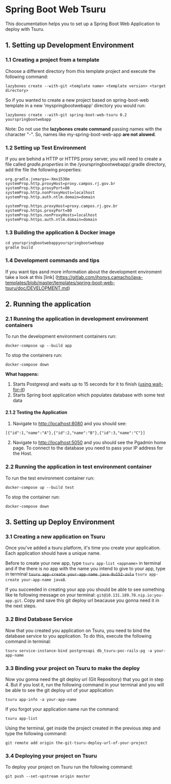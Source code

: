# Spring Boot Web Tsuru

This documentation helps you to set up a Spring Boot Web Application to deploy with Tsuru.

## 1. Setting up Development Environment

### 1.1 Creating a project from a template

Choose a different directory from this template project and execute the following command:

```
lazybones create --with-git <template name> <template version> <target directory>
```

So if you wanted to create a new project based on spring-boot-web template in a new 'myspringbootwebapp' directory you would run:

```
lazybones create --with-git spring-boot-web-tsuru 0.2 yourspringbootwebapp
```

Note: Do not use the **lazybones create command** passing names with the character "-". So, names like my-spring-boot-web-app **are not alowed**.

### 1.2 Setting up Test Environment

If you are behind a HTTP or HTTPS proxy server, you will need to create a file called _gradle.properties_ in the /yourspringbootwebapp/.gradle directory, add the file the following properties:

```
org.gradle.jvmargs=-Xmx1536m
systemProp.http.proxyHost=proxy.campos.rj.gov.br
systemProp.http.proxyPort=80
systemProp.http.nonProxyHosts=localhost
systemProp.http.auth.ntlm.domain=domain

systemProp.https.proxyHost=proxy.campos.rj.gov.br
systemProp.https.proxyPort=80
systemProp.https.nonProxyHosts=localhost
systemProp.https.auth.ntlm.domain=domain

```

### 1.3 Building the application & Docker image

```
cd yourspringbootwebappyourspringbootwebapp
gradle build
```

### 1.4 Development commands and tips

If you want tips asnd more information about the development enviroment take a look at this [link]
(https://gitlab.com/jhonys.camacho/java-templates/blob/master/templates/spring-boot-web-tsuru/doc/DEVELOPMENT.md)

## 2. Running the application

### 2.1 Running the application in development environment containers

To run the development environment containers run:

```
docker-compose up --build app
```

To stop the containers run:

```
docker-compose down
```

**What happens:**

1. Starts Postgresql and waits up to 15 seconds for it to finish ([using wait-for-it](https://github.com/vishnubob/wait-for-it))
2. Starts Spring boot application which populates database with some test data

#### 2.1.2 Testing the Application

1. Navigate to <http://localhost:8080> and you should see: 

```
[{"id":1,"name":"A"},{"id":2,"name":"B"},{"id":3,"name":"C"}]
```
2. Navigate to <http://localhost:5050> and you should see the Pgadmin home page. To connect to the database you need to pass your IP address for the Host.

### 2.2 Running the application in test environment container

To run the test environment container run:

```
docker-compose up --build test
```

To stop the container run:

```
docker-compose down
```

## 3. Setting up Deploy Environment

### 3.1 Creating a new application on Tsuru

Once you've added a tsuru platform, it's time you create your application. Each application should have a unique name.

Before to create your new app, type `tsuru app-list <appname>` in terminal and if the there is no app with the name you intend to give to your app, type in terminal ~~`tsuru app-create your-app-name java-8u152-zulu`~~ `tsuru app-create your-app-name java8`.

If you succeeded in creating your app you should be able to see something like te following message on your terminal: `git@10.131.189.70.nip.io:you-app.git`. Copy and save this git deploy url beacause you gonna need it in the next steps.

### 3.2 Bind Database Service

Now that you created you application on Tsuru, you need to bind the database service to you application. To do this, execute the following command in terminal: 

```
tsuru service-instance-bind postgresapi db_tsuru-poc-rails-pg -a your-app-name
```

### 3.3 Binding your project on Tsuru to make the deploy

Now you gonna need the git deploy url (Git Repository) that you got in step 4. But if you lost it, run the following command in your terminal and you will be able to see the git deploy url of your application:

```
tsuru app-info -a your-app-name
```

 If you forgot your application name run the command:
 
```
tsuru app-list
```

Using the terminal, get inside the project created in the previous step and type the following command: 

```
git remote add origin the-git-tsuru-deploy-url-of-your-project
```

### 3.4 Deploying your project on Tsuru

To deploy your project on Tsuru run the following command:

```
git push --set-upstream origin master
```
